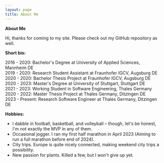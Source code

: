 ```yaml
---
layout: page
title: About Me
---
```


**About Me**

Hi, thanks for coming to my site. Please check out my GitHub repository as well.

**Short bio:**

2016 - 2020: Bachelor's Degree at University of Applied Sciences, Mannheim DE \
2019 - 2020: Research Student Assistant at Fraunhofer IGCV, Augsburg DE \
2020 - 2020: Bachelor Thesis Project at Fraunhofer IGCV, Augsburg DE \
2020 - 2023: Master's Degree at University of Stuttgart, Stuttgart DE \
2021 - 2023: Working Student in Software Engineering, Thales Germany \
2020 - 2022: Master Thesis Project at Thales Germany, Ditzingen DE \
2023 - Present: Research Software Engineer at Thales Germany, Ditzingen DE

**Hobbies:**

- I dabble in football, basketball, and volleyball – though, let's be honest, I'm not exactly the MVP in any of them.
- Occasional jogger. I ran my first half marathon in April 2023 (Aiming to run a full marathon before end of 2024).
- City trips. Europe is quite nicely connected, making weekend city trips a possibility.
- New passion for plants. Killed a few, but I won't give up yet.
